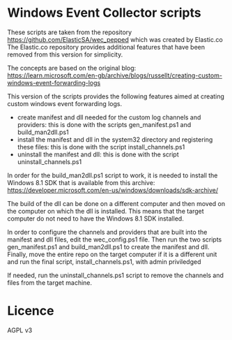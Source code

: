 # Windows Event Collector scripts

These scripts are taken from the repository https://github.com/ElasticSA/wec_pepped which was created by Elastic.co
The Elastic.co repository provides additional features that have been removed from this version for simplicity.

The concepts are based on the original blog: https://learn.microsoft.com/en-gb/archive/blogs/russellt/creating-custom-windows-event-forwarding-logs

This version of the scripts provides the following features aimed at creating custom windows event forwarding logs.
- create manifest and dll needed for the custom log channels and providers: this is done with the scripts gen_manifest.ps1 and build_man2dll.ps1
- install the manifest and dll in the system32 directory and registering these files: this is done with the script install_channels.ps1
- uninstall the manifest and dll: this is done with the script uninstall_channels.ps1

In order for the build_man2dll.ps1 script to work, it is needed to install the Windows 8.1 SDK that is available from this archive:
https://developer.microsoft.com/en-us/windows/downloads/sdk-archive/

The build of the dll can be done on a different computer and then moved on the computer on which the dll is installed. This means that the target computer do not need to have the Windows 8.1 SDK installed.

In order to configure the channels and providers that are built into the manifest and dll files, edit the wec_config.ps1 file.
Then run the two scripts gen_manifest.ps1 and build_man2dll.ps1 to create the manifest and dll.
Finally, move the entire repo on the target computer if it is a different unit and run the final script, install_channels.ps1, with admin priviledged

If needed, run the uninstall_channels.ps1 script to remove the channels and files from the target machine.


# Licence

AGPL v3


